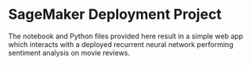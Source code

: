 # SageMaker Deployment Project

The notebook and Python files provided here result in a simple web app which interacts with a deployed recurrent neural network performing sentiment analysis on movie reviews. 

